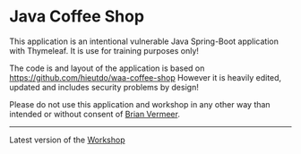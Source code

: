 # Java Coffee Shop

This application is an intentional vulnerable Java Spring-Boot application with Thymeleaf.
It is use for training purposes only!

The code is and layout of the application is based on https://github.com/hieutdo/waa-coffee-shop
However it is heavily edited, updated and includes security problems by design!

Please do not use this application and workshop in any other way than intended or without consent of [Brian Vermeer](https://brianvermeer.nl).

---

Latest version of the [Workshop](/workshop/WORKSHOP.md)